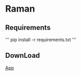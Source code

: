 # Raman
## Requirements
'''
pip install -r requirements.txt
'''
## DownLoad
[App](https://github.com/AMT-J/Raman/releases/tag/v1.0)


